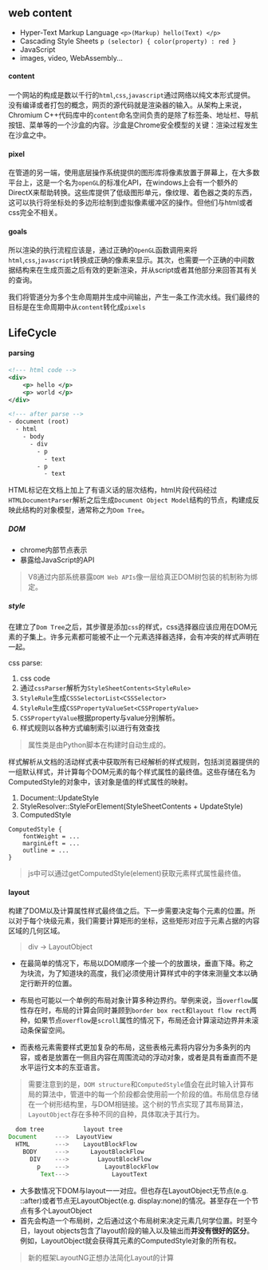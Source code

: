 ## web content
- Hyper-Text Markup Language `<p>(Markup) hello(Text) </p>`
- Cascading Style Sheets `p (selector) { color(property) : red }`
- JavaScript 
- images, video, WebAssembly...

#### content
 一个网站的构成是数以千行的`html`,`css`,`javascript`通过网络以纯文本形式提供。没有编译或者打包的概念，网页的源代码就是渲染器的输入。从架构上来说，Chromium C++代码库中的`content`命名空间负责的是除了标签条、地址栏、导航按钮、菜单等的一个沙盒的内容。沙盒是Chrome安全模型的关键：渲染过程发生在沙盒之中。

#### pixel
在管道的另一端，使用底层操作系统提供的图形库将像素放置于屏幕上，在大多数平台上，这是一个名为`openGL`的标准化API，在windows上会有一个额外的DirectX来帮助转换。这些库提供了低级图形单元，像纹理、着色器之类的东西，这可以执行将坐标处的多边形绘制到虚拟像素缓冲区的操作。但他们与html或者css完全不相关。

#### goals
所以渲染的执行流程应该是，通过正确的`OpenGL`函数调用来将`html`,`css`,`javascript`转换成正确的像素来显示。其次，也需要一个正确的中间数据结构来在生成页面之后有效的更新渲染，并从script或者其他部分来回答其有关的查询。

我们将管道分为多个生命周期并生成中间输出，产生一条工作流水线。我们最终的目标是在生命周期中从`content`转化成`pixels`

## LifeCycle
#### parsing 
```xml
<!--- html code -->
<div>
    <p> hello </p>
    <p> world </p>
</div>

<!--- after parse -->
- document (root)
  - html
    - body
      - div
        - p
          - text
        - p
          - text
```
HTML标记在文档上加上了有语义话的层次结构，html片段代码经过`HTMLDocumentParser`解析之后生成`Document Object Model`结构的节点，构建成反映此结构的对象模型，通常称之为`Dom Tree`。

##### DOM
- chrome内部节点表示
- 暴露给JavaScript的API

> V8通过内部系统暴露`DOM Web APIs`像一层给真正DOM树包装的机制称为绑定。

##### style
在建立了`Dom Tree`之后，其步骤是添加`css`的样式，css选择器应该应用在DOM元素的子集上。许多元素都可能被不止一个元素选择器选择，会有冲突的样式声明在一起。

css parse:
1. css code
2. 通过`cssParser`解析为`StyleSheetContents<StyleRule>`
3. `StyleRule`生成`CSSSelectorList<CSSSelector>`
4. `StyleRule`生成`CSSPropertyValueSet<CSSPropertyValue>` 
5. `CSSPropertyValue`根据property与value分别解析。
6. 样式规则以各种方式编制索引以进行有效查找

> 属性类是由Python脚本在构建时自动生成的。 

样式解析从文档的活动样式表中获取所有已经解析的样式规则，包括浏览器提供的一组默认样式，并计算每个DOM元素的每个样式属性的最终值。这些存储在名为ComputedStyle的对象中，该对象是值的样式属性的映射。

1. Document::UpdateStyle
2. StyleResolver::StyleForElement(StyleSheetContents + UpdateStyle)
3. ComputedStyle
```
ComputedStyle {
    fontWeight = ...
    marginLeft = ...
    outline = ...
}
```

> js中可以通过getComputedStyle(element)获取元素样式属性最终值。

#### layout
构建了DOM以及计算属性样式最终值之后。下一步需要决定每个元素的位置。所以对于每个块级元素，我们需要计算矩形的坐标，这些矩形对应于元素占据的内容区域的几何区域。

> div -> LayoutObject<LayoutRect>

- 在最简单的情况下，布局以DOM顺序一个接一个的放置块，垂直下降。称之为块流，为了知道块的高度，我们必须使用计算样式中的字体来测量文本以确定行断开的位置。

- 布局也可能以一个单例的布局对象计算多种边界约。举例来说，当`overflow`属性存在时，布局的计算会同时兼顾到`border box rect`和`layout flow rect`两种，如果节点`overflow`是`scroll`属性的情况下，布局还会计算滚动边界并未滚动条保留空间。

- 而表格元素需要样式更加复杂的布局，这些表格元素将内容分为多条列的内容，或者是放置在一侧且内容在周围流动的浮动对象，或者是具有垂直而不是水平运行文本的东亚语言。

> 需要注意到的是，`DOM structure`和`ComputedStyle`值会在此时输入计算布局的算法中，管道中的每一个阶段都会使用前一个阶段的值。布局信息存储在一个树形结构里，与DOM相链接。这个树的节点实现了其布局算法，`LayoutObject`存在多种不同的自种，具体取决于其行为。
```javascript
  dom tree           layout tree
Document     --->  LayoutView
  HTML       --->    LayoutBlockFlow
    BODY     --->      LayoutBlockFlow
      DIV    --->        LayoutBlockFlow
        p    --->          LayoutBlockFlow
         Text--->            LayoutText
```

- 大多数情况下DOM与layout一一对应。但也存在LayoutObject无节点(e.g. ::after)或者节点无LayoutObject(e.g. display:none)的情况。甚至存在一个节点有多个LayoutObject
- 首先会构造一个布局树，之后通过这个布局树来决定元素几何学位置。时至今日，layout objects包含了layout阶段的输入以及输出而**并没有很好的区分**。例如，LayoutObject就会获得其元素的ComputedStyle对象的所有权。
> 新的框架LayoutNG正想办法简化Layout的计算
